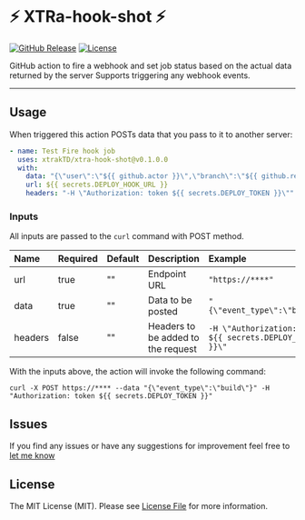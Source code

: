 # ⚡ XTRa-hook-shot ⚡

[![GitHub Release][ico-release]][link-github-release]
[![License][ico-license]](LICENSE)

GitHub action to fire a webhook and set job status based on the actual data returned by the server
Supports triggering any webhook events.

<hr/>


## Usage

When triggered this action POSTs data that you pass to it to another server:


```yml
- name: Test Fire hook job
  uses: xtrakTD/xtra-hook-shot@v0.1.0.0
  with:
    data: "{\"user\":\"${{ github.actor }}\",\"branch\":\"${{ github.ref }}\",\"environment\":\"test\"}"
    url: ${{ secrets.DEPLOY_HOOK_URL }}
    headers: "-H \"Authorization: token ${{ secrets.DEPLOY_TOKEN }}\""
```

### Inputs

All inputs are passed to the `curl` command with POST method.

|  Name  |  Required  |  Default  |  Description | Example |
| :--- | :--- | :--- | :--- | :--- |
|  url  |  true  |  ""  |  Endpoint URL  | `"https://****"` |
|  data  |  true  |  ""  |  Data to be posted  | `"{\"event_type\":\"build\"}"` |
|  headers |  false  |  ""  |  Headers to be added to the request  | `-H \"Authorization: token ${{ secrets.DEPLOY_TOKEN }}\"` |


With the inputs above, the action will invoke the following command:

`curl -X POST https://**** --data "{\"event_type\":\"build\"}" -H "Authorization: token ${{ secrets.DEPLOY_TOKEN }}"`

## Issues

If you find any issues or have any suggestions for improvement feel free to [let me know](https://github.com/xtrakTD/xtra-hook-shot/issues/new)

## License

The MIT License (MIT). Please see [License File](LICENSE) for more information.

[ico-release]: https://img.shields.io/github/tag/xtrakTD/xtra-hook-shot.svg
[ico-license]: https://img.shields.io/badge/license-MIT-brightgreen.svg
[link-github-release]: https://github.com/xtrakTD/xtra-hook-shot/releases